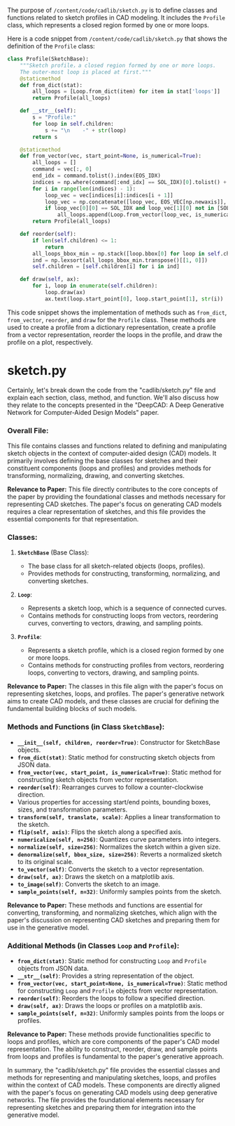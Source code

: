 The purpose of `/content/code/cadlib/sketch.py` is to define classes and functions related to sketch profiles in CAD modeling. It includes the `Profile` class, which represents a closed region formed by one or more loops.

Here is a code snippet from `/content/code/cadlib/sketch.py` that shows the definition of the `Profile` class:

```python
class Profile(SketchBase):
    """Sketch profile，a closed region formed by one or more loops. 
    The outer-most loop is placed at first."""
    @staticmethod
    def from_dict(stat):
        all_loops = [Loop.from_dict(item) for item in stat['loops']]
        return Profile(all_loops)

    def __str__(self):
        s = "Profile:"
        for loop in self.children:
            s += "\n    -" + str(loop)
        return s

    @staticmethod
    def from_vector(vec, start_point=None, is_numerical=True):
        all_loops = []
        command = vec[:, 0]
        end_idx = command.tolist().index(EOS_IDX)
        indices = np.where(command[:end_idx] == SOL_IDX)[0].tolist() + [end_idx]
        for i in range(len(indices) - 1):
            loop_vec = vec[indices[i]:indices[i + 1]]
            loop_vec = np.concatenate([loop_vec, EOS_VEC[np.newaxis]], axis=0)
            if loop_vec[0][0] == SOL_IDX and loop_vec[1][0] not in [SOL_IDX, EOS_IDX]:
                all_loops.append(Loop.from_vector(loop_vec, is_numerical=is_numerical))
        return Profile(all_loops)

    def reorder(self):
        if len(self.children) <= 1:
            return
        all_loops_bbox_min = np.stack([loop.bbox[0] for loop in self.children], axis=0).round(6)
        ind = np.lexsort(all_loops_bbox_min.transpose()[[1, 0]])
        self.children = [self.children[i] for i in ind]

    def draw(self, ax):
        for i, loop in enumerate(self.children):
            loop.draw(ax)
            ax.text(loop.start_point[0], loop.start_point[1], str(i))
```

This code snippet shows the implementation of methods such as `from_dict`, `from_vector`, `reorder`, and `draw` for the `Profile` class. These methods are used to create a profile from a dictionary representation, create a profile from a vector representation, reorder the loops in the profile, and draw the profile on a plot, respectively.

# sketch.py
Certainly, let's break down the code from the "cadlib/sketch.py" file and explain each section, class, method, and function. We'll also discuss how they relate to the concepts presented in the "DeepCAD: A Deep Generative Network for Computer-Aided Design Models" paper.

### Overall File:
This file contains classes and functions related to defining and manipulating sketch objects in the context of computer-aided design (CAD) models. It primarily involves defining the base classes for sketches and their constituent components (loops and profiles) and provides methods for transforming, normalizing, drawing, and converting sketches.

**Relevance to Paper:**
This file directly contributes to the core concepts of the paper by providing the foundational classes and methods necessary for representing CAD sketches. The paper's focus on generating CAD models requires a clear representation of sketches, and this file provides the essential components for that representation.

### Classes:

1. **`SketchBase`** (Base Class):
   - The base class for all sketch-related objects (loops, profiles).
   - Provides methods for constructing, transforming, normalizing, and converting sketches.

2. **`Loop`**:
   - Represents a sketch loop, which is a sequence of connected curves.
   - Contains methods for constructing loops from vectors, reordering curves, converting to vectors, drawing, and sampling points.

3. **`Profile`**:
   - Represents a sketch profile, which is a closed region formed by one or more loops.
   - Contains methods for constructing profiles from vectors, reordering loops, converting to vectors, drawing, and sampling points.

**Relevance to Paper:**
The classes in this file align with the paper's focus on representing sketches, loops, and profiles. The paper's generative network aims to create CAD models, and these classes are crucial for defining the fundamental building blocks of such models.

### Methods and Functions (in Class `SketchBase`):

- **`__init__(self, children, reorder=True)`**: Constructor for SketchBase objects.
- **`from_dict(stat)`**: Static method for constructing sketch objects from JSON data.
- **`from_vector(vec, start_point, is_numerical=True)`**: Static method for constructing sketch objects from vector representation.
- **`reorder(self)`**: Rearranges curves to follow a counter-clockwise direction.
- Various properties for accessing start/end points, bounding boxes, sizes, and transformation parameters.
- **`transform(self, translate, scale)`**: Applies a linear transformation to the sketch.
- **`flip(self, axis)`**: Flips the sketch along a specified axis.
- **`numericalize(self, n=256)`**: Quantizes curve parameters into integers.
- **`normalize(self, size=256)`**: Normalizes the sketch within a given size.
- **`denormalize(self, bbox_size, size=256)`**: Reverts a normalized sketch to its original scale.
- **`to_vector(self)`**: Converts the sketch to a vector representation.
- **`draw(self, ax)`**: Draws the sketch on a matplotlib axis.
- **`to_image(self)`**: Converts the sketch to an image.
- **`sample_points(self, n=32)`**: Uniformly samples points from the sketch.

**Relevance to Paper:**
These methods and functions are essential for converting, transforming, and normalizing sketches, which align with the paper's discussion on representing CAD sketches and preparing them for use in the generative model.

### Additional Methods (in Classes `Loop` and `Profile`):

- **`from_dict(stat)`**: Static method for constructing `Loop` and `Profile` objects from JSON data.
- **`__str__(self)`**: Provides a string representation of the object.
- **`from_vector(vec, start_point=None, is_numerical=True)`**: Static method for constructing `Loop` and `Profile` objects from vector representation.
- **`reorder(self)`**: Reorders the loops to follow a specified direction.
- **`draw(self, ax)`**: Draws the loops or profiles on a matplotlib axis.
- **`sample_points(self, n=32)`**: Uniformly samples points from the loops or profiles.

**Relevance to Paper:**
These methods provide functionalities specific to loops and profiles, which are core components of the paper's CAD model representation. The ability to construct, reorder, draw, and sample points from loops and profiles is fundamental to the paper's generative approach.

In summary, the "cadlib/sketch.py" file provides the essential classes and methods for representing and manipulating sketches, loops, and profiles within the context of CAD models. These components are directly aligned with the paper's focus on generating CAD models using deep generative networks. The file provides the foundational elements necessary for representing sketches and preparing them for integration into the generative model.
